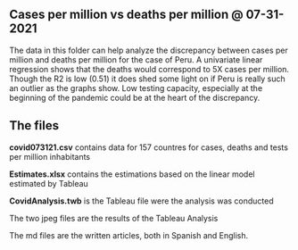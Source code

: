 ## Cases per million vs deaths per million @ 07-31-2021

The data in this folder can help analyze the discrepancy between cases per million and deaths per million for the case of Peru. 
A univariate linear regression shows that the deaths would correspond to 5X cases per million. 
Though the R2 is low (0.51) it does shed some light on if Peru is really such an outlier as the graphs show. 
Low testing capacity, especially at the beginning of the pandemic could be at the heart of the discrepancy. 

## The files
**covid073121.csv** contains data for 157 countres for cases, deaths and tests per million inhabitants  

**Estimates.xlsx** contains the estimations based on the linear model estimated by Tableau

**CovidAnalysis.twb** is the Tableau file were the analysis was conducted

The two jpeg files are the results of the Tableau Analysis

The md files are the written articles, both in Spanish and English. 
